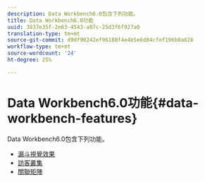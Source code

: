```yaml
---
description: Data Workbench6.0包含下列功能。
title: Data Workbench6.0功能
uuid: 3837e35f-2e63-4543-a87c-25d3f6f927a0
translation-type: tm+mt
source-git-commit: d9df90242ef96188f4e4b5e6d04cfef196b0a628
workflow-type: tm+mt
source-wordcount: '24'
ht-degree: 25%

---
```



# Data Workbench6.0功能{#data-workbench-features}

Data Workbench6.0包含下列功能。

* [漏斗視覺效果](/help/home/c-get-started/c-analysis-vis/c-funnel-visualization/c-funnel-visualization.md)
* [訪客叢集](/help/home/c-get-started/c-analysis-vis/c-visitor-cluster/c-visitor-cluster.md)
* [關聯矩陣](/help/home/c-get-started/c-analysis-vis/c-correlation-analysis/c-correlation-analysis.md)
